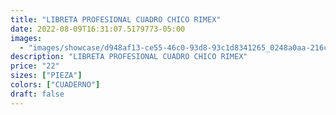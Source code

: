 ```yaml
---
title: "LIBRETA PROFESIONAL CUADRO CHICO RIMEX"
date: 2022-08-09T16:31:07.5179773-05:00
images:
  - "images/showcase/d948af13-ce55-46c0-93d8-93c1d8341265_0248a0aa-216c-4f9d-8614-14c950476532.webp"
description: "LIBRETA PROFESIONAL CUADRO CHICO RIMEX"
price: "22"
sizes: ["PIEZA"]
colors: ["CUADERNO"]
draft: false
---
```

